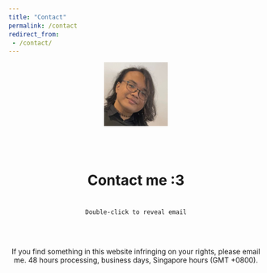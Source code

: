 ```yaml
---
title: "Contact"
permalink: /contact
redirect_from:
 - /contact/
---
```


<div style="text-align:center;">
    <img id="gh-image" width="25%" src="https://github.com/arialhamed/static/blob/main/images/cv/nasa-t-shirt.jpg?raw=true">
</div>

<br><br>

<h1 style="text-align: center;">Contact me :3</h1>

<br>

<div style="text-align: center;"><code ondblclick='this.innerHTML=decipher("blazelifeundaunted")("67746f606e676b63622867746f676a466973726a69696d2865696b")' class="disable-selection">Double-click to reveal email</code></div>

<br><br>

<div style="text-align: center;">If you find something in this website infringing on your rights, please email me. 48 hours processing, business days, Singapore hours (GMT +0800).</div>

<!-- <script>
    getLatestAriProfilePic()
    async function getLatestAriProfilePic() {
        const response = await fetch("https://api.github.com/users/arialhamed/repos");
        const all = await response.json();
        gId("gh-image").src = all[0]['owner']['avatar_url'];
    }
</script> -->
